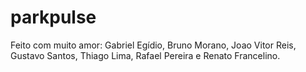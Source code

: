# parkpulse
Feito com muito amor: Gabriel Egídio, Bruno Morano, Joao Vitor Reis, Gustavo Santos, Thiago Lima, Rafael Pereira e Renato Francelino.
